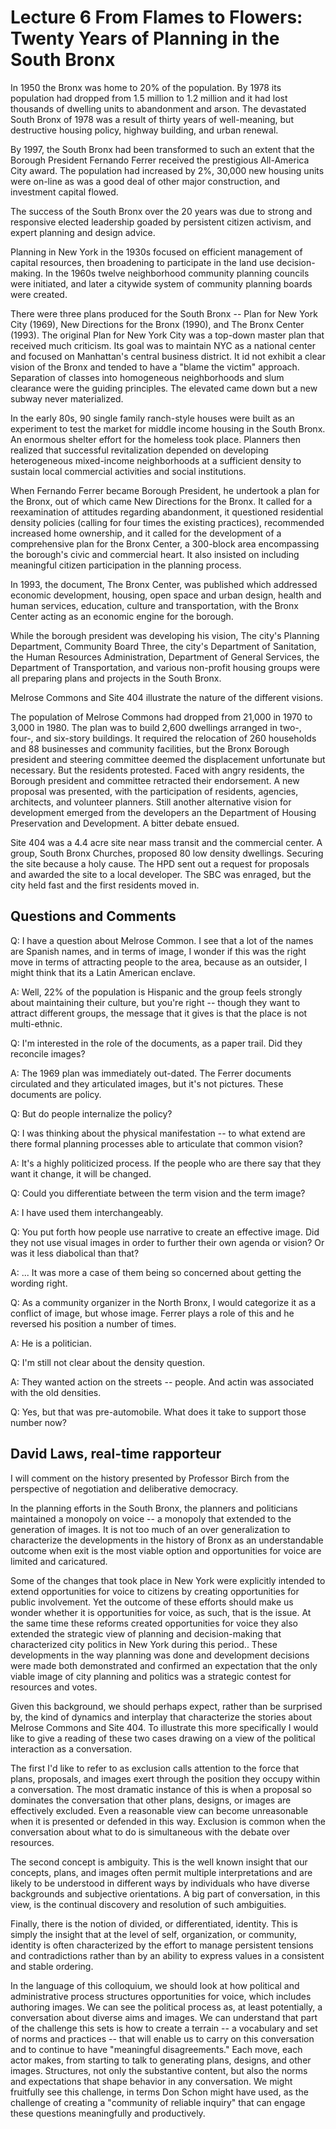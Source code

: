 # Lecture 6 From Flames to Flowers: Twenty Years of Planning in the South Bronx 

In 1950 the Bronx was home to 20% of the population. By 1978 its population had dropped from 1.5 million to 1.2 million and it had lost thousands of dwelling units to abandonment and arson. The devastated South Bronx of 1978 was a result of thirty years of well-meaning, but destructive housing policy, highway building, and urban renewal. 

By 1997, the South Bronx had been transformed to such an extent that the Borough President Fernando Ferrer received the prestigious All-America City award. The population had increased by 2%, 30,000 new housing units were on-line as was a good deal of other major construction, and investment capital flowed. 

The success of the South Bronx over the 20 years was due to strong and responsive elected leadership goaded by persistent citizen activism, and expert planning and design advice. 

Planning in New York in the 1930s focused on efficient management of capital resources, then broadening to participate in the land use decision-making. In the 1960s twelve neighborhood community planning councils were initiated, and later a citywide system of community planning boards were created. 

There were three plans produced for the South Bronx -- Plan for New York City (1969), New Directions for the Bronx (1990), and The Bronx Center (1993). The original Plan for New York City was a top-down master plan that received much criticism. Its goal was to maintain NYC as a national center and focused on Manhattan's central business district. It id not exhibit a clear vision of the Bronx and tended to have a "blame the victim" approach. Separation of classes into homogeneous neighborhoods and slum clearance were the guiding principles. The elevated came down but a new subway never materialized. 

In the early 80s, 90 single family ranch-style houses were built as an experiment to test the market for middle income housing in the South Bronx. An enormous shelter effort for the homeless took place. Planners then realized that successful revitalization depended on developing heterogeneous mixed-income neighborhoods at a sufficient density to sustain local commercial activities and social institutions. 

When Fernando Ferrer became Borough President, he undertook a plan for the Bronx, out of which came New Directions for the Bronx. It called for a reexamination of attitudes regarding abandonment, it questioned residential density policies (calling for four times the existing practices), recommended increased home ownership, and it called for the development of a comprehensive plan for the Bronx Center, a 300-block area encompassing the borough's civic and commercial heart. It also insisted on including meaningful citizen participation in the planning process. 

In 1993, the document, The Bronx Center, was published which addressed economic development, housing, open space and urban design, health and human services, education, culture and transportation, with the Bronx Center acting as an economic engine for the borough. 

While the borough president was developing his vision, The city's Planning Department, Community Board Three, the city's Department of Sanitation, the Human Resources Administration, Department of General Services, the Department of Transportation, and various non-profit housing groups were all preparing plans and projects in the South Bronx. 

Melrose Commons and Site 404 illustrate the nature of the different visions. 

The population of Melrose Commons had dropped from 21,000 in 1970 to 3,000 in 1980. The plan was to build 2,600 dwellings arranged in two-, four-, and six-story buildings. It required the relocation of 260 households and 88 businesses and community facilities, but the Bronx Borough president and steering committee deemed the displacement unfortunate but necessary. But the residents protested. Faced with angry residents, the Borough president and committee retracted their endorsement. A new proposal was presented, with the participation of residents, agencies, architects, and volunteer planners. Still another alternative vision for development emerged from the developers an the Department of Housing Preservation and Development. A bitter debate ensued. 

Site 404 was a 4.4 acre site near mass transit and the commercial center. A group, South Bronx Churches, proposed 80 low density dwellings. Securing the site because a holy cause. The HPD sent out a request for proposals and awarded the site to a local developer. The SBC was enraged, but the city held fast and the first residents moved in. 

## Questions and Comments 

Q: I have a question about Melrose Common. I see that a lot of the names are Spanish names, and in terms of image, I wonder if this was the right move in terms of attracting people to the area, because as an outsider, I might think that its a Latin American enclave. 

A: Well, 22% of the population is Hispanic and the group feels strongly about maintaining their culture, but you're right -- though they want to attract different groups, the message that it gives is that the place is not multi-ethnic. 

Q: I'm interested in the role of the documents, as a paper trail. Did they reconcile images? 

A: The 1969 plan was immediately out-dated. The Ferrer documents circulated and they articulated images, but it's not pictures. These documents are policy. 

Q: But do people internalize the policy? 

Q: I was thinking about the physical manifestation -- to what extend are there formal planning processes able to articulate that common vision? 

A: It's a highly politicized process. If the people who are there say that they want it change, it will be changed. 

Q: Could you differentiate between the term vision and the term image? 

A: I have used them interchangeably. 

Q: You put forth how people use narrative to create an effective image. Did they not use visual images in order to further their own agenda or vision? Or was it less diabolical than that? 

A: ... It was more a case of them being so concerned about getting the wording right. 

Q: As a community organizer in the North Bronx, I would categorize it as a conflict of image, but whose image. Ferrer plays a role of this and he reversed his position a number of times. 

A: He is a politician. 

Q: I'm still not clear about the density question. 

A: They wanted action on the streets -- people. And actin was associated with the old densities. 

Q: Yes, but that was pre-automobile. What does it take to support those number now? 

## David Laws, real-time rapporteur 

I will comment on the history presented by Professor Birch from the perspective of negotiation and deliberative democracy. 

In the planning efforts in the South Bronx, the planners and politicians maintained a monopoly on voice -- a monopoly that extended to the generation of images. It is not too much of an over generalization to characterize the developments in the history of Bronx as an understandable outcome when exit is the most viable option and opportunities for voice are limited and caricatured. 

Some of the changes that took place in New York were explicitly intended to extend opportunities for voice to citizens by creating opportunities for public involvement. Yet the outcome of these efforts should make us wonder whether it is opportunities for voice, as such, that is the issue. At the same time these reforms created opportunities for voice they also extended the strategic view of planning and decision-making that characterized city politics in New York during this period.. These developments in the way planning was done and development decisions were made both demonstrated and confirmed an expectation that the only viable image of city planning and politics was a strategic contest for resources and votes. 

Given this background, we should perhaps expect, rather than be surprised by, the kind of dynamics and interplay that characterize the stories about Melrose Commons and Site 404. To illustrate this more specifically I would like to give a reading of these two cases drawing on a view of the political interaction as a conversation. 

The first I'd like to refer to as exclusion calls attention to the force that plans, proposals, and images exert through the position they occupy within a conversation. The most dramatic instance of this is when a proposal so dominates the conversation that other plans, designs, or images are effectively excluded. Even a reasonable view can become unreasonable when it is presented or defended in this way. Exclusion is common when the conversation about what to do is simultaneous with the debate over resources. 

The second concept is ambiguity. This is the well known insight that our concepts, plans, and images often permit multiple interpretations and are likely to be understood in different ways by individuals who have diverse backgrounds and subjective orientations. A big part of conversation, in this view, is the continual discovery and resolution of such ambiguities. 

Finally, there is the notion of divided, or differentiated, identity. This is simply the insight that at the level of self, organization, or community, identity is often characterized by the effort to manage persistent tensions and contradictions rather than by an ability to express values in a consistent and stable ordering. 

In the language of this colloquium, we should look at how political and administrative process structures opportunities for voice, which includes authoring images. We can see the political process as, at least potentially, a conversation about diverse aims and images. We can understand that part of the challenge this sets is how to create a terrain -- a vocabulary and set of norms and practices -- that will enable us to carry on this conversation and to continue to have "meaningful disagreements." Each move, each actor makes, from starting to talk to generating plans, designs, and other images. Structures, not only the substantive content, but also the norms and expectations that shape behavior in any conversation. We might fruitfully see this challenge, in terms Don Schon might have used, as the challenge of creating a "community of reliable inquiry" that can engage these questions meaningfully and productively.  
